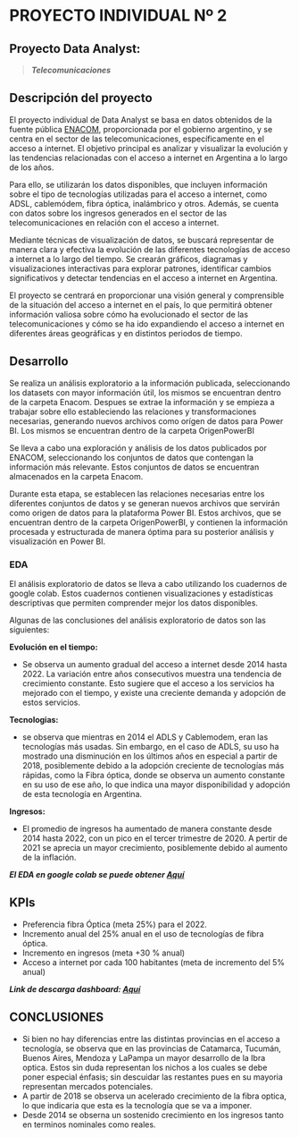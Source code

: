 # PROYECTO INDIVIDUAL Nº 2

## Proyecto Data Analyst: 
>***Telecomunicaciones***


## Descripción del proyecto
El proyecto individual de Data Analyst se basa en datos obtenidos de la fuente pública [ENACOM](https://datosabiertos.enacom.gob.ar/dashboards/20000/acceso-a-internet/), proporcionada por el gobierno argentino, y se centra en el sector de las telecomunicaciones, específicamente en el acceso a internet. El objetivo principal es analizar y visualizar la evolución y las tendencias relacionadas con el acceso a internet en Argentina a lo largo de los años.

Para ello, se utilizarán los datos disponibles, que incluyen información sobre el tipo de tecnologías utilizadas para el acceso a internet, como ADSL, cablemódem, fibra óptica, inalámbrico y otros. Además, se cuenta con datos sobre los ingresos generados en el sector de las telecomunicaciones en relación con el acceso a internet.

Mediante técnicas de visualización de datos, se buscará representar de manera clara y efectiva la evolución de las diferentes tecnologías de acceso a internet a lo largo del tiempo. Se crearán gráficos, diagramas y visualizaciones interactivas para explorar patrones, identificar cambios significativos y detectar tendencias en el acceso a internet en Argentina.

El proyecto se centrará en proporcionar una visión general y comprensible de la situación del acceso a internet en el país, lo que permitirá obtener información valiosa sobre cómo ha evolucionado el sector de las telecomunicaciones y cómo se ha ido expandiendo el acceso a internet en diferentes áreas geográficas y en distintos periodos de tiempo.

## Desarrollo

Se realiza un análisis exploratorio a la información publicada, seleccionando los datasets con mayor información útil, los mismos se encuentran dentro de la carpeta Enacom.
Despues se extrae la información  y se empieza a trabajar sobre ello estableciendo las relaciones y transformaciones necesarias, generando nuevos archivos como orígen de datos para Power BI. Los mismos se encuentran dentro de la carpeta OrigenPowerBI

Se lleva a cabo una exploración y análisis de los datos publicados por ENACOM, seleccionando los conjuntos de datos que contengan la información más relevante. Estos conjuntos de datos se encuentran almacenados en la carpeta Enacom.

Durante esta etapa, se establecen las relaciones necesarias entre los diferentes conjuntos de datos y se generan nuevos archivos que servirán como origen de datos para la plataforma Power BI. Estos archivos, que se encuentran dentro de la carpeta OrigenPowerBI, y contienen la información procesada y estructurada de manera óptima para su posterior análisis y visualización en Power BI.


### EDA
El análisis exploratorio de datos se lleva a cabo utilizando los cuadernos de google colab. Estos cuadernos contienen visualizaciones y estadísticas descriptivas que permiten comprender mejor los datos disponibles.

Algunas de las conclusiones del análisis exploratorio de datos son las siguientes:

**Evolución en el tiempo:**
+   Se observa un aumento gradual del acceso a internet desde 2014 hasta 2022.
La variación entre años consecutivos muestra una tendencia de crecimiento constante.
Esto sugiere que el acceso a los servicios ha mejorado con el tiempo, y existe una creciente demanda y adopción de estos servicios.

**Tecnologias:**
+ se observa que mientras en 2014 el ADLS y Cablemodem, eran las tecnologías más usadas. Sin embargo, en el caso de ADLS, su uso ha mostrado una disminución en los últimos años en especial a partir de 2018, posiblemente debido a la adopción creciente de tecnologías más rápidas, como la Fibra óptica, donde se observa un aumento constante en su uso de ese año, lo que indica una mayor disponibilidad y adopción de esta tecnología en Argentina.

**Ingresos:**
+ El promedio de ingresos ha aumentado de manera constante desde 2014 hasta 2022, con un pico en el tercer trimestre de 2020. A pertir de 2021 se aprecia un mayor crecimiento, posiblemente debido al aumento de la inflación.


 ***El EDA en google colab se puede obtener [Aquí](https://colab.research.google.com/drive/18Jq2qnVS4IXi1V2HVvI_YxVdVt8dHVLS?usp=sharing)***

## KPIs

+ Preferencia fibra Óptica (meta 25%) para el 2022.
+ Incremento anual del 25% anual en el uso de tecnologías de fibra óptica.
+ Incremento en ingresos (meta +30 % anual)  
+ Acceso a internet por cada 100 habitantes (meta de incremento del 5% anual)     
                    

***Link de descarga dashboard: [Aquí](https://drive.google.com/file/d/1LU_i2-V_FfX8RA1ZH6Bu9O009Cn8KeSy/view?usp=sharing)***

## CONCLUSIONES
+ Si bien no hay diferencias entre las distintas provincias en el acceso a tecnología, se observa que en las provincias de Catamarca, Tucumán, Buenos Aires, Mendoza y LaPampa un mayor desarrollo de la Ibra optica. Estos sin duda representan los nichos a los cuales se debe poner especial énfasis; sin descuidar las restantes pues en su mayoria representan mercados potenciales.
+ A partir de 2018 se observa un acelerado crecimiento de la fibra optica, lo que indicaria que esta es la tecnología que se va a imponer.
+ Desde 2014 se obserna un sostenido crecimiento en los ingresos tanto en terminos nominales como reales.
